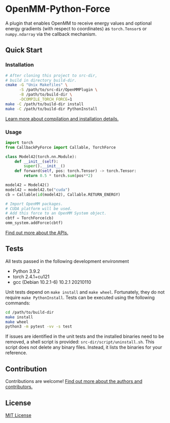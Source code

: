 OpenMM-Python-Force
===================

A plugin that enables OpenMM to receive energy values and optional energy gradients (with respect to coordinates) as `torch.Tensor`s or `numpy.ndarray` via the callback mechanism.

Quick Start
-----------

### Installation

```bash
# After cloning this project to src-dir,
# build in directory build-dir.
cmake -G "Unix Makefiles" \
      -S /path/to/src-dir/OpenMMPlugin \
      -B /path/to/build-dir \
      -DCOMPILE_TORCH_FORCE=1
make -C /path/to/build-dir install
make -C /path/to/build-dir PythonInstall
```

[Learn more about compilation and installation details.](doc/install.md)

### Usage

```python
import torch
from CallbackPyForce import Callable, TorchForce

class Model42(torch.nn.Module):
    def __init__(self):
        super().__init__()
    def forward(self, pos: torch.Tensor) -> torch.Tensor:
        return 0.5 * torch.sum(pos**2)

model42 = Model42()
model42 = model42.to("cuda")
cb = Callable(id(model42), Callable.RETURN_ENERGY)

# Import OpenMM packages.
# CUDA platform will be used.
# Add this force to an OpenMM System object.
cbtf = TorchForce(cb)
omm_system.addForce(cbtf)
```

[Find out more about the APIs.](doc/api.md)

Tests
-----

All tests passed in the following development environment
- Python 3.9.2
- torch 2.4.1+cu121
- gcc (Debian 10.2.1-6) 10.2.1 20210110

Unit tests depend on `make install` and `make wheel`. Fortunately, they do not require `make PythonInstall`. Tests can be executed using the following commands:
```bash
cd /path/to/build-dir
make install
make wheel
python3 -m pytest -vv -s test
```

If issues are identified in the unit tests and the installed binaries need to be removed, a shell script is provided: `src-dir/script/uninstall.sh`. This script does not delete any binary files. Instead, it lists the binaries for your reference.

Contribution
------------

Contributions are welcome! [Find out more about the authors and contributors.](CONTRIBUTING.md)

License
-------

[MIT License](LICENSE)
